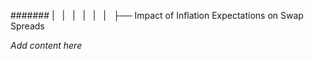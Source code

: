 ####### |   |   |   |   |   |   ├── Impact of Inflation Expectations on Swap Spreads

*Add content here*